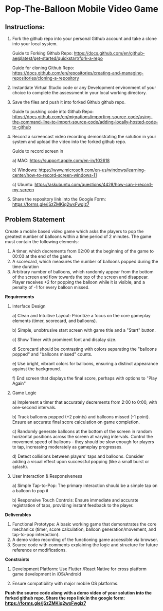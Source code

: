 # Pop-The-Balloon Mobile Video Game

## Instructions:

1. Fork the github repo into your personal Github account and take a clone into your local system.

   Guide to Forking Github Repo: https://docs.github.com/en/github-ae@latest/get-started/quickstart/fork-a-repo

   Guide for cloning Github Repo: https://docs.github.com/en/repositories/creating-and-managing-repositories/cloning-a-repository

2. Instantiate Virtual Studio code or any Development environment of your choice to complete the assessment in your local working directory.

3. Save the files and push it into forked Github github repo.

   Guide to pushing code into Github Repo: https://docs.github.com/en/migrations/importing-source-code/using-the-command-line-to-import-source-code/adding-locally-hosted-code-to-github

4. Record a screencast video recording demonstrating the solution in your system and upload the video into the forked github repo.

   Guide to record screen in

   a) MAC: https://support.apple.com/en-in/102618

   b) Windows: https://www.microsoft.com/en-us/windows/learning-center/how-to-record-screen-windows-11

   c) Ubuntu: https://askubuntu.com/questions/4428/how-can-i-record-my-screen

5. Share the repository link into the Google Form: https://forms.gle/jSzZMKiq2wxFwgiz7

## Problem Statement

Create a mobile based video game which asks the players to pop the greatest number of balloons within a time period of 2 minutes. The game must contain the following elements:

1. A timer, which decrements from 02:00 at the beginning of the game to 00:00 at the end of the game.
2. A scorecard, which measures the number of balloons popped during the time duration
3. Arbitrary number of balloons, which randomly appear from the bottom of the screen and flow towards the top of the screen and disappear. Player receives +2 for popping the balloon while it is visible, and a penalty of -1 for every balloon missed.

**Requirements**

1. Interface Design

   a) Clean and Intuitive Layout: Prioritize a focus on the core gameplay elements (timer, scorecard, and balloons).

   b) Simple, unobtrusive start screen with game title and a "Start" button.

   c) Show Timer with prominent font and display size.

   d) Scorecard should be contrasting with colors separating the "balloons popped" and "balloons missed" counts.

   e) Use bright, vibrant colors for balloons, ensuring a distinct appearance against the background.

   f) End screen that displays the final score, perhaps with options to "Play Again"

2. Game Logic

   a) Implement a timer that accurately decrements from 2:00 to 0:00, with one-second intervals.

   b) Track balloons popped (+2 points) and balloons missed (-1 point). Ensure an accurate final score calculation on game completion.

   c) Randomly generate balloons at the bottom of the screen in random horizontal positions across the screen at varying intervals. Control the movement speed of balloons - they should be slow enough for players to tap, increasing moderately as gameplay progresses.

   d) Detect collisions between players' taps and balloons. Consider adding a visual effect upon successful popping (like a small burst or splash).

3. User Interaction & Responsiveness

   a) Simple Tap-to-Pop: The primary interaction should be a simple tap on a balloon to pop it

   b) Responsive Touch Controls: Ensure immediate and accurate registration of taps, providing instant feedback to the player.

**Deliverables**

1. Functional Prototype: A basic working game that demonstrates the core mechanics (timer, score calculation, balloon generation/movement, and tap-to-pop interaction).
2. A demo video recording of the functioning game accessible via browser.
3. Source code with comments explaining the logic and structure for future reference or modifications.

**Constraints**

1. Development Platform: Use Flutter /React Native for cross platform game development in iOS/Android

2. Ensure compatibility with major mobile OS platforms.

**Push the source code along with a demo video of your solution into the forked github repo. Share the repo link in the google form: https://forms.gle/jSzZMKiq2wxFwgiz7**
